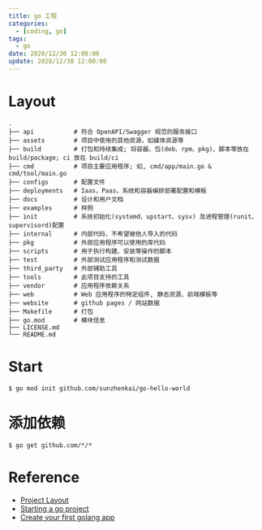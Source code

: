 ```yaml
---
title: go 工程
categories: 
  - [coding, go]
tags:
  - go
date: 2020/12/30 12:00:00
update: 2020/12/30 12:00:00
---
```


# Layout

```shell
.
├── api           # 符合 OpenAPI/Swagger 规范的服务接口
├── assets        # 项目中使用的其他资源，如媒体资源等
├── build         # 打包和持续集成; 将容器、包(deb、rpm、pkg)、脚本等放在 build/package; ci 放在 build/ci
├── cmd           # 项目主要应用程序; 如, cmd/app/main.go & cmd/tool/main.go
├── configs       # 配置文件
├── deployments   # Iaas，Paas，系统和容器编排部署配置和模板
├── docs          # 设计和用户文档
├── examples      # 样例
├── init          # 系统初始化(systemd、upstart、sysv) 及进程管理(runit、supervisord)配置
├── internal      # 内部代码，不希望被他人导入的代码
├── pkg           # 外部应用程序可以使用的库代码
├── scripts       # 用于执行构建、安装等操作的脚本
├── test          # 外部测试应用程序和测试数据
├── third_party   # 外部辅助工具
├── tools         # 此项目支持的工具
├── vendor        # 应用程序依赖关系
├── web           # Web 应用程序的特定组件, 静态资源、前端模板等
├── website       # github pages / 网站数据
├── Makefile      # 打包
├── go.mod        # 模块信息
├── LICENSE.md
└── README.md
```

# Start

```shell
$ go mod init github.com/sunzhenkai/go-hello-world
```

# 添加依赖

```shell
$ go get github.com/*/*
```

# Reference

- [Project Layout](https://github.com/golang-standards/project-layout)
- [Starting a go project](https://www.wolfe.id.au/2020/03/10/starting-a-go-project/)
- [Create your first golang app](https://hackersandslackers.com/create-your-first-golang-app/)

